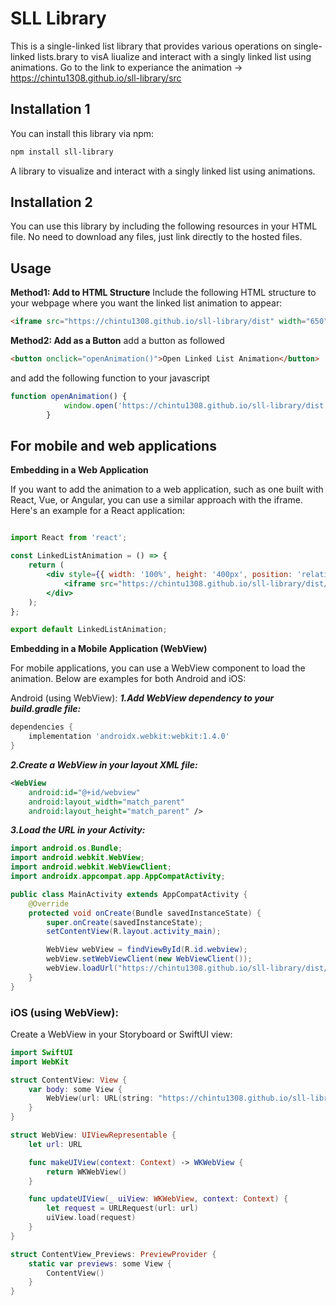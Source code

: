 # SLL Library
This is a single-linked list library that provides various operations on single-linked lists.brary to visA liualize and interact with a singly linked list using animations.
Go to the link to experiance the animation ->  https://chintu1308.github.io/sll-library/src

## Installation 1
You can install this library via npm:

```bash
npm install sll-library
```


A library to visualize and interact with a singly linked list using animations.

## Installation 2

You can use this library by including the following resources in your HTML file. No need to download any files, just link directly to the hosted files.

## Usage

**Method1: Add to HTML Structure**
Include the following HTML structure to your webpage where you want the linked list animation to appear:

```html
<iframe src="https://chintu1308.github.io/sll-library/dist" width="650" height="400" frameborder="0"  allowfullscreen></iframe>
```
**Method2: Add as a Button**
add a button as followed
```html
<button onclick="openAnimation()">Open Linked List Animation</button>
```
and add the following function to your javascript
```javascript
function openAnimation() {
            window.open('https://chintu1308.github.io/sll-library/dist', '_blank', 'noopener,noreferrer');
        }
```
## For mobile and web applications

**Embedding in a Web Application**

If you want to add the animation to a web application, such as one built with React, Vue, or Angular, you can use a similar approach with the iframe. Here's an example for a React application:

```jsx

import React from 'react';

const LinkedListAnimation = () => {
    return (
        <div style={{ width: '100%', height: '400px', position: 'relative' }}>
            <iframe src="https://chintu1308.github.io/sll-library/dist/index.html" style={{ width: '100%', height: '100%', border: 'none' }}></iframe>
        </div>
    );
};

export default LinkedListAnimation;
```
**Embedding in a Mobile Application (WebView)**

For mobile applications, you can use a WebView component to load the animation. Below are examples for both Android and iOS:

Android (using WebView):
***1.Add WebView dependency to your build.gradle file:***

```gradle
dependencies {
    implementation 'androidx.webkit:webkit:1.4.0'
}
```
***2.Create a WebView in your layout XML file:***
```xml
<WebView
    android:id="@+id/webview"
    android:layout_width="match_parent"
    android:layout_height="match_parent" />
```

***3.Load the URL in your Activity:***

```java
import android.os.Bundle;
import android.webkit.WebView;
import android.webkit.WebViewClient;
import androidx.appcompat.app.AppCompatActivity;

public class MainActivity extends AppCompatActivity {
    @Override
    protected void onCreate(Bundle savedInstanceState) {
        super.onCreate(savedInstanceState);
        setContentView(R.layout.activity_main);

        WebView webView = findViewById(R.id.webview);
        webView.setWebViewClient(new WebViewClient());
        webView.loadUrl("https://chintu1308.github.io/sll-library/dist/index.html");
    }
}
```
### iOS (using WebView):
Create a WebView in your Storyboard or SwiftUI view:
```swift
import SwiftUI
import WebKit

struct ContentView: View {
    var body: some View {
        WebView(url: URL(string: "https://chintu1308.github.io/sll-library/dist/index.html")!)
    }
}

struct WebView: UIViewRepresentable {
    let url: URL

    func makeUIView(context: Context) -> WKWebView {
        return WKWebView()
    }

    func updateUIView(_ uiView: WKWebView, context: Context) {
        let request = URLRequest(url: url)
        uiView.load(request)
    }
}

struct ContentView_Previews: PreviewProvider {
    static var previews: some View {
        ContentView()
    }
}
```